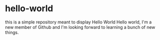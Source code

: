 # hello-world
this is a simple repository meant to display Hello World
Hello world, I'm a new member of Github and I'm looking forward to learning a bunch of new things.
